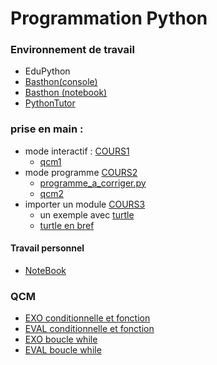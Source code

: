 
# Programmation Python
### Environnement de travail
* EduPython
* [Basthon(console)](https://console.basthon.fr/) 
* [Basthon (notebook)](https://notebook.basthon.fr/)
* [PythonTutor](https://pythontutor.com/visualize.html#mode=edit)

### prise en main :
* mode interactif : [COURS1](1ModeConsole.ipynb)
  * [qcm1](https://genumsi.inria.fr/qcm.php?h=3f244e65686cc52b39b500c18b46e613)
* mode programme  [COURS2](2ModeProgramme.ipynb)
  * [programme_a_corriger.py](programme_a_corriger.py)
  * [qcm2](https://genumsi.inria.fr/qcm.php?h=000f3605e6f18e8d777c5fe12773d128)
* importer un module [COURS3](3ImportationModule.ipynb)
  * un exemple avec [turtle](https://console.basthon.fr/?script=eJzLzC3ILypRKCktKslJ5eXi5YKw9NJSNAwNDDTh_JzUtBINSyQBdAXp-SX5GrpAIR2IMFwiJT8vVUMTAK4sHzw)
  * [turtle en bref](turtle-en-bref.pdf)

#### Travail personnel
* [NoteBook](TRAVAIL_PERSONNEL_S0.ipynb)

### QCM
- [EXO conditionnelle et fonction](https://genumsi.inria.fr/qcm.php?h=c736b09abc521b31a192a0bcb0b79656)
- [EVAL conditionnelle et fonction](https://genumsi.inria.fr/qcm.php?h=063c8c6e72448a20177bbcfe5188a883)
- [EXO boucle while](https://genumsi.inria.fr/qcm.php?h=9fbd4811aa4c10ca67f6685932770585)
- [EVAL boucle while](https://genumsi.inria.fr/qcm.php?h=d5d4f5f45dcc7275dcd474bdc686d104)
